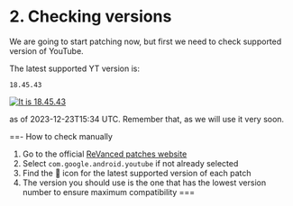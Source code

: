 # 2. Checking versions

We are going to start patching now, but first we need to check supported version of YouTube.

The latest supported YT version is:

```
18.45.43
```

[![It is 18.45.43](https://img.shields.io/badge/Latest%20Supported%20Version-18.45.43-ff0000?style=for-the-badge&logo=youtube)](https://www.apkmirror.com/apk/google-inc/youtube/youtube-18-45-43-release/youtube-18-45-43-android-apk-download/)

as of 2023-12-23T15:34 UTC. Remember that, as we will use it very soon.

==- How to check manually
1. Go to the official [ReVanced patches website](https://revanced.app/patches?pkg=com.google.android.youtube)
2. Select `com.google.android.youtube` if not already selected
3. Find the 🎯 icon for the latest supported version of each patch
4. The version you should use is the one that has the lowest version number to ensure maximum compatibility
===
